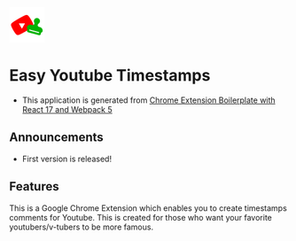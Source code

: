 <img src="src/assets/img/icon-128.png" width="64"/>

# Easy Youtube Timestamps

- This application is generated from [Chrome Extension Boilerplate with React 17 and Webpack 5](https://github.com/lxieyang/chrome-extension-boilerplate-react)
## Announcements

- First version is released!
## Features

This is a Google Chrome Extension which enables you to create timestamps comments for Youtube.
This is created for those who want your favorite youtubers/v-tubers to be more famous.




